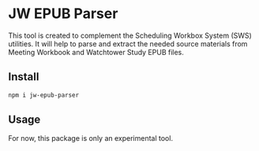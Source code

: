 # JW EPUB Parser

This tool is created to complement the Scheduling Workbox System (SWS) utilities. It will help to parse and extract the needed source materials from Meeting Workbook and Watchtower Study EPUB files.

## Install

```bash
npm i jw-epub-parser
```


## Usage

For now, this package is only an experimental tool.